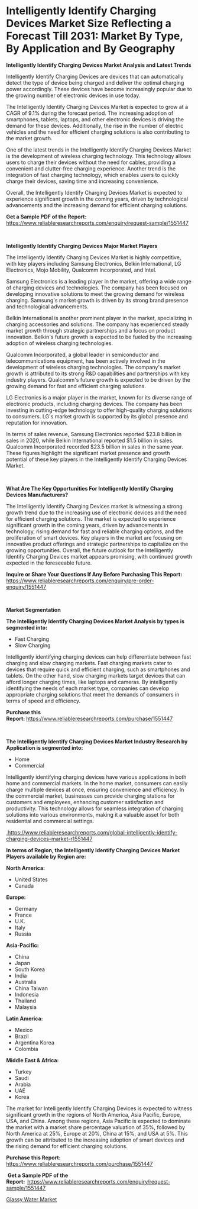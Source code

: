 <p><h1>Intelligently Identify Charging Devices Market Size Reflecting a Forecast Till 2031: Market By Type, By Application and By Geography</h1></p><p><strong>Intelligently Identify Charging Devices Market Analysis and Latest Trends</strong></p>
<p><p>Intelligently Identify Charging Devices are devices that can automatically detect the type of device being charged and deliver the optimal charging power accordingly. These devices have become increasingly popular due to the growing number of electronic devices in use today.</p><p>The Intelligently Identify Charging Devices Market is expected to grow at a CAGR of 9.1% during the forecast period. The increasing adoption of smartphones, tablets, laptops, and other electronic devices is driving the demand for these devices. Additionally, the rise in the number of electric vehicles and the need for efficient charging solutions is also contributing to the market growth.</p><p>One of the latest trends in the Intelligently Identify Charging Devices Market is the development of wireless charging technology. This technology allows users to charge their devices without the need for cables, providing a convenient and clutter-free charging experience. Another trend is the integration of fast charging technology, which enables users to quickly charge their devices, saving time and increasing convenience.</p><p>Overall, the Intelligently Identify Charging Devices Market is expected to experience significant growth in the coming years, driven by technological advancements and the increasing demand for efficient charging solutions.</p></p>
<p><strong>Get a Sample PDF of the Report:&nbsp;</strong> <a href="https://www.reliableresearchreports.com/enquiry/request-sample/1551447">https://www.reliableresearchreports.com/enquiry/request-sample/1551447</a></p>
<p>&nbsp;</p>
<p><strong>Intelligently Identify Charging Devices Major Market Players</strong></p>
<p><p>The Intelligently Identify Charging Devices Market is highly competitive, with key players including Samsung Electronics, Belkin International, LG Electronics, Mojo Mobility, Qualcomm Incorporated, and Intel. </p><p>Samsung Electronics is a leading player in the market, offering a wide range of charging devices and technologies. The company has been focused on developing innovative solutions to meet the growing demand for wireless charging. Samsung's market growth is driven by its strong brand presence and technological advancements.</p><p>Belkin International is another prominent player in the market, specializing in charging accessories and solutions. The company has experienced steady market growth through strategic partnerships and a focus on product innovation. Belkin's future growth is expected to be fueled by the increasing adoption of wireless charging technologies.</p><p>Qualcomm Incorporated, a global leader in semiconductor and telecommunications equipment, has been actively involved in the development of wireless charging technologies. The company's market growth is attributed to its strong R&D capabilities and partnerships with key industry players. Qualcomm's future growth is expected to be driven by the growing demand for fast and efficient charging solutions.</p><p>LG Electronics is a major player in the market, known for its diverse range of electronic products, including charging devices. The company has been investing in cutting-edge technology to offer high-quality charging solutions to consumers. LG's market growth is supported by its global presence and reputation for innovation.</p><p>In terms of sales revenue, Samsung Electronics reported $23.8 billion in sales in 2020, while Belkin International reported $1.5 billion in sales. Qualcomm Incorporated recorded $23.5 billion in sales in the same year. These figures highlight the significant market presence and growth potential of these key players in the Intelligently Identify Charging Devices Market.</p></p>
<p>&nbsp;</p>
<p><strong>What Are The Key Opportunities For Intelligently Identify Charging Devices Manufacturers?</strong></p>
<p><p>The Intelligently Identify Charging Devices market is witnessing a strong growth trend due to the increasing use of electronic devices and the need for efficient charging solutions. The market is expected to experience significant growth in the coming years, driven by advancements in technology, rising demand for fast and reliable charging options, and the proliferation of smart devices. Key players in the market are focusing on innovative product offerings and strategic partnerships to capitalize on the growing opportunities. Overall, the future outlook for the Intelligently Identify Charging Devices market appears promising, with continued growth expected in the foreseeable future.</p></p>
<p><strong>Inquire or Share Your Questions If Any Before Purchasing This Report:</strong> <a href="https://www.reliableresearchreports.com/enquiry/pre-order-enquiry/1551447">https://www.reliableresearchreports.com/enquiry/pre-order-enquiry/1551447</a></p>
<p>&nbsp;</p>
<p><strong>Market Segmentation</strong></p>
<p><strong>The Intelligently Identify Charging Devices Market Analysis by types is segmented into:</strong></p>
<p><ul><li>Fast Charging</li><li>Slow Charging</li></ul></p>
<p><p>Intelligently identifying charging devices can help differentiate between fast charging and slow charging markets. Fast charging markets cater to devices that require quick and efficient charging, such as smartphones and tablets. On the other hand, slow charging markets target devices that can afford longer charging times, like laptops and cameras. By intelligently identifying the needs of each market type, companies can develop appropriate charging solutions that meet the demands of consumers in terms of speed and efficiency.</p></p>
<p><strong>Purchase this Report:&nbsp;</strong><a href="https://www.reliableresearchreports.com/purchase/1551447">https://www.reliableresearchreports.com/purchase/1551447</a></p>
<p>&nbsp;</p>
<p><strong>The Intelligently Identify Charging Devices Market Industry Research by Application is segmented into:</strong></p>
<p><ul><li>Home</li><li>Commercial</li></ul></p>
<p><p>Intelligently identifying charging devices have various applications in both home and commercial markets. In the home market, consumers can easily charge multiple devices at once, ensuring convenience and efficiency. In the commercial market, businesses can provide charging stations for customers and employees, enhancing customer satisfaction and productivity. This technology allows for seamless integration of charging solutions into various environments, making it a valuable asset for both residential and commercial settings.</p></p>
<p><a href="https://www.reliableresearchreports.com/global-intelligently-identify-charging-devices-market-r1551447">&nbsp;https://www.reliableresearchreports.com/global-intelligently-identify-charging-devices-market-r1551447</a></p>
<p><strong>In terms of Region, the Intelligently Identify Charging Devices Market Players available by Region are:</strong></p>
<p>
    <p> <strong> North America: </strong>
        <ul>
            <li>United States</li>
            <li>Canada</li>
        </ul>
        </p> 
    <p> <strong> Europe: </strong>
        <ul>
            <li>Germany</li>
            <li>France</li>
            <li>U.K.</li>
            <li>Italy</li>
            <li>Russia</li>
        </ul>
        </p> 
    <p> <strong> Asia-Pacific: </strong>
        <ul>
            <li>China</li>
            <li>Japan</li>
            <li>South Korea</li>
            <li>India</li>
            <li>Australia</li>
            <li>China Taiwan</li>
            <li>Indonesia</li>
            <li>Thailand</li>
            <li>Malaysia</li>
        </ul>
        </p> 
    <p> <strong> Latin America: </strong>
        <ul>
            <li>Mexico</li>
            <li>Brazil</li>
            <li>Argentina Korea</li>
            <li>Colombia</li>
        </ul>
        </p> 
    <p> <strong> Middle East & Africa: </strong>
        <ul>
            <li>Turkey</li>
            <li>Saudi</li>
            <li>Arabia</li>
            <li>UAE</li>
            <li>Korea</li>
        </ul>
    </p>
    </p>
<p><p>The market for Intelligently Identify Charging Devices is expected to witness significant growth in the regions of North America, Asia Pacific, Europe, USA, and China. Among these regions, Asia Pacific is expected to dominate the market with a market share percentage valuation of 35%, followed by North America at 25%, Europe at 20%, China at 15%, and USA at 5%. This growth can be attributed to the increasing adoption of smart devices and the rising demand for efficient charging solutions.</p></p>
<p><strong>Purchase this Report: </strong><a href="https://www.reliableresearchreports.com/purchase/1551447">https://www.reliableresearchreports.com/purchase/1551447</a></p>
<p>&nbsp;<strong>Get a Sample PDF of the Report:&nbsp;&nbsp;</strong><a href="https://www.reliableresearchreports.com/enquiry/request-sample/1551447">https://www.reliableresearchreports.com/enquiry/request-sample/1551447</a></p>
<p><strong></strong></p>
<p><p><a href="https://issuu.com/reportprime-2/docs/glassy-water-market-size-2030.pptx">Glassy Water Market</a></p></p>
